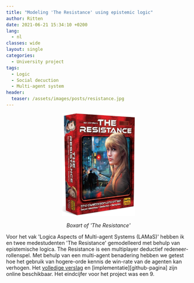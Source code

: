 ```yaml
---
title: "Modeling 'The Resistance' using epistemic logic"
author: Ritten
date: 2021-06-21 15:34:10 +0200
lang: 
  - nl
classes: wide
layout: single
categories:
  - University project
tags:
  - Logic
  - Social decuction
  - Multi-agent system
header:
  teaser: /assets/images/posts/resistance.jpg
---
```

<p align="center">
    <a href="{{ include.url }}">
    <img src="/assets/images/posts/resistance.jpg" style="max-width:200px;"
        alt="Boxart of 'The Resistance'">
    </a>
    <figcaption style="text-align:center; font-style:italic;">
    Boxart of 'The Resistance'
    </figcaption>
</p>

<!-- excerpt-start -->
Voor het vak 'Logica Aspects of Multi-agent Systems (LAMaS)' hebben ik en twee medestudenten 'The Resistance' gemodelleerd met behulp van epistemische logica. The Resistance is een multiplayer deductief redeneer-rollenspel. Met behulp van een multi-agent benadering hebben we getest hoe het gebruik van hogere-orde kennis de win-rate van de agenten kan verhogen. Het [volledige verslag][website] en [implementatie][github-pagina] zijn online beschikbaar. Het eindcijfer voor het project was een 9.
<!-- excerpt-end -->

[github-page]: https://github.com/Ritten11/LAMAS2021
[website]: https://ritten11.github.io/LAMAS2021/
